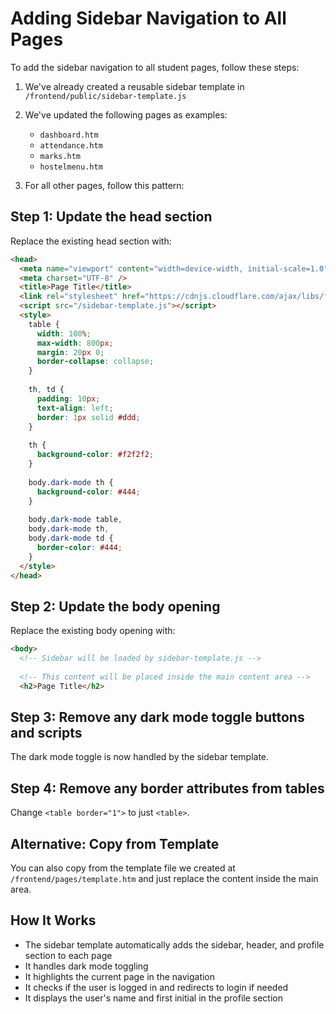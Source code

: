 # Adding Sidebar Navigation to All Pages

To add the sidebar navigation to all student pages, follow these steps:

1. We've already created a reusable sidebar template in `/frontend/public/sidebar-template.js`
2. We've updated the following pages as examples:
   - `dashboard.htm`
   - `attendance.htm`
   - `marks.htm`
   - `hostelmenu.htm`

3. For all other pages, follow this pattern:

## Step 1: Update the head section
Replace the existing head section with:

```html
<head>
  <meta name="viewport" content="width=device-width, initial-scale=1.0" />
  <meta charset="UTF-8" />
  <title>Page Title</title>
  <link rel="stylesheet" href="https://cdnjs.cloudflare.com/ajax/libs/font-awesome/6.0.0-beta3/css/all.min.css">
  <script src="/sidebar-template.js"></script>
  <style>
    table {
      width: 100%;
      max-width: 800px;
      margin: 20px 0;
      border-collapse: collapse;
    }
    
    th, td {
      padding: 10px;
      text-align: left;
      border: 1px solid #ddd;
    }
    
    th {
      background-color: #f2f2f2;
    }
    
    body.dark-mode th {
      background-color: #444;
    }
    
    body.dark-mode table,
    body.dark-mode th,
    body.dark-mode td {
      border-color: #444;
    }
  </style>
</head>
```

## Step 2: Update the body opening
Replace the existing body opening with:

```html
<body>
  <!-- Sidebar will be loaded by sidebar-template.js -->
  
  <!-- This content will be placed inside the main content area -->
  <h2>Page Title</h2>
```

## Step 3: Remove any dark mode toggle buttons and scripts
The dark mode toggle is now handled by the sidebar template.

## Step 4: Remove any border attributes from tables
Change `<table border="1">` to just `<table>`.

## Alternative: Copy from Template
You can also copy from the template file we created at `/frontend/pages/template.htm` and just replace the content inside the main area.

## How It Works
- The sidebar template automatically adds the sidebar, header, and profile section to each page
- It handles dark mode toggling
- It highlights the current page in the navigation
- It checks if the user is logged in and redirects to login if needed
- It displays the user's name and first initial in the profile section
